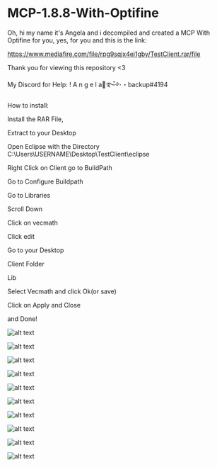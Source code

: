 # MCP-1.8.8-With-Optifine

Oh, hi my name it's Angela and i decompiled and created a MCP With Optifine for you, yes, for you and this is the link:

https://www.mediafire.com/file/rpg9sqjx4ei1gby/TestClient.rar/file

Thank you for viewing this repository <3

My Discord for Help: ! A n g e l a🍁࿐໋࿔･・backup#4194


How to install:

Install the RAR File,

Extract to your Desktop

Open Eclipse with the Directory C:\Users\USERNAME\Desktop\TestClient\eclipse

Right Click on Client go to BuildPath

Go to Configure Buildpath

Go to Libraries

Scroll Down

Click on vecmath

Click edit

Go to your Desktop

Client Folder

Lib

Select Vecmath and click Ok(or save)

Click on Apply and Close

and Done!




![alt text](https://github.com/angelaaaaaaaaaa/MCP-1.8.8-With-Optifine/blob/main/download%20(1).png?raw=true)

![alt text](https://github.com/angelaaaaaaaaaa/MCP-1.8.8-With-Optifine/blob/main/download%20(2).png?raw=true)

![alt text](https://github.com/angelaaaaaaaaaa/MCP-1.8.8-With-Optifine/blob/main/download%20(3).png?raw=true)

![alt text](https://github.com/angelaaaaaaaaaa/MCP-1.8.8-With-Optifine/blob/main/download%20(4).png?raw=true)

![alt text](https://github.com/angelaaaaaaaaaa/MCP-1.8.8-With-Optifine/blob/main/download%20(5).png?raw=true)

![alt text](https://github.com/angelaaaaaaaaaa/MCP-1.8.8-With-Optifine/blob/main/download%20(6).png?raw=true)

![alt text](https://github.com/angelaaaaaaaaaa/MCP-1.8.8-With-Optifine/blob/main/download%20(7).png?raw=true)

![alt text](https://github.com/angelaaaaaaaaaa/MCP-1.8.8-With-Optifine/blob/main/download%20(8).png?raw=true)

![alt text](https://github.com/angelaaaaaaaaaa/MCP-1.8.8-With-Optifine/blob/main/download%20(9).png?raw=true)

![alt text](https://github.com/angelaaaaaaaaaa/MCP-1.8.8-With-Optifine/blob/main/download%20(10).png?raw=true)
